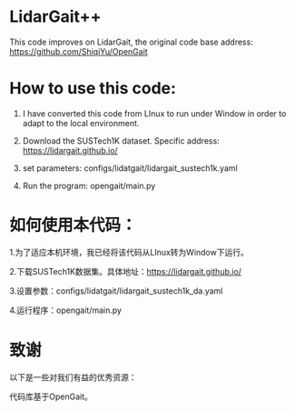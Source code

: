 # LidarGait++

This code improves on LidarGait, the original code base address: https://github.com/ShiqiYu/OpenGait

# How to use this code:

1. I have converted this code from LInux to run under Window in order to adapt to the local environment.

2. Download the SUSTech1K dataset. Specific address: https://lidargait.github.io/
   
4. set parameters: configs/lidatgait/lidargait_sustech1k.yaml
   
6. Run the program: opengait/main.py

# 如何使用本代码：

1.为了适应本机环境，我已经将该代码从LInux转为Window下运行。

2.下载SUSTech1K数据集。具体地址：https://lidargait.github.io/

3.设置参数：configs/lidatgait/lidargait_sustech1k_da.yaml

4.运行程序：opengait/main.py

# 致谢

以下是一些对我们有益的优秀资源：

代码库基于OpenGait。


